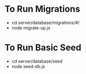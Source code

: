 # To Run Migrations
* cd server/database/migrations/#/
* node migrate-up.js

# To Run Basic Seed
* cd server/database/seed
* node seed-db.js